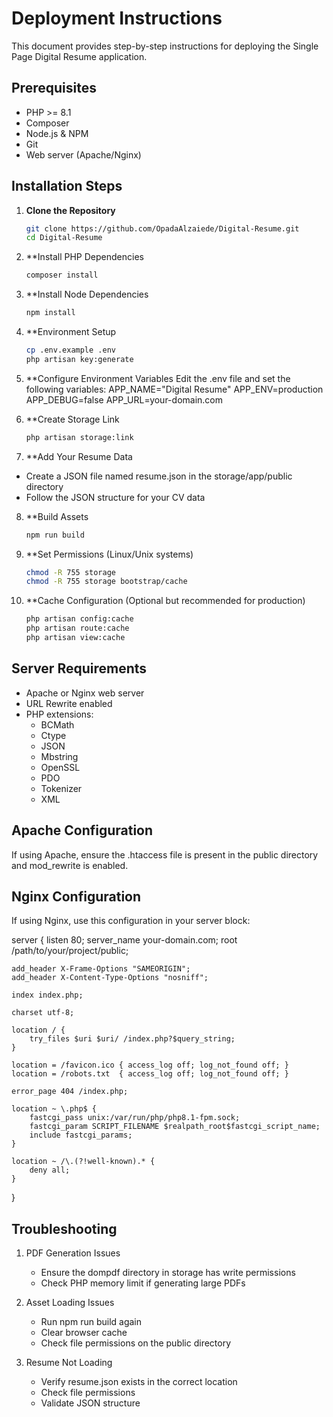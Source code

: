 # Deployment Instructions

This document provides step-by-step instructions for deploying the Single Page Digital Resume application.

## Prerequisites

- PHP >= 8.1
- Composer
- Node.js & NPM
- Git
- Web server (Apache/Nginx)

## Installation Steps

1. **Clone the Repository**
   ```bash
   git clone https://github.com/OpadaAlzaiede/Digital-Resume.git
   cd Digital-Resume

2. **Install PHP Dependencies
    ```bash
   composer install

3. **Install Node Dependencies
    ```bash
   npm install

4. **Environment Setup
    ```bash
    cp .env.example .env
    php artisan key:generate

5. **Configure Environment Variables Edit the .env file and set the following variables:
    APP_NAME="Digital Resume"
    APP_ENV=production
    APP_DEBUG=false
    APP_URL=your-domain.com

6. **Create Storage Link
    ```bash
   php artisan storage:link

7. **Add Your Resume Data
- Create a JSON file named resume.json in the storage/app/public directory
- Follow the JSON structure for your CV data

8. **Build Assets
    ```bash
    npm run build

9. **Set Permissions (Linux/Unix systems)
    ```bash
    chmod -R 755 storage
    chmod -R 755 storage bootstrap/cache

10. **Cache Configuration (Optional but recommended for production)
    ```bash
    php artisan config:cache
    php artisan route:cache
    php artisan view:cache

## Server Requirements
- Apache or Nginx web server
- URL Rewrite enabled
- PHP extensions:
    - BCMath
    - Ctype
    - JSON
    - Mbstring
    - OpenSSL
    - PDO
    - Tokenizer
    - XML

## Apache Configuration
If using Apache, ensure the .htaccess file is present in the public directory and mod_rewrite is enabled.

## Nginx Configuration
If using Nginx, use this configuration in your server block:

server {
    listen 80;
    server_name your-domain.com;
    root /path/to/your/project/public;

    add_header X-Frame-Options "SAMEORIGIN";
    add_header X-Content-Type-Options "nosniff";

    index index.php;

    charset utf-8;

    location / {
        try_files $uri $uri/ /index.php?$query_string;
    }

    location = /favicon.ico { access_log off; log_not_found off; }
    location = /robots.txt  { access_log off; log_not_found off; }

    error_page 404 /index.php;

    location ~ \.php$ {
        fastcgi_pass unix:/var/run/php/php8.1-fpm.sock;
        fastcgi_param SCRIPT_FILENAME $realpath_root$fastcgi_script_name;
        include fastcgi_params;
    }

    location ~ /\.(?!well-known).* {
        deny all;
    }
}

## Troubleshooting
1. PDF Generation Issues
    - Ensure the dompdf directory in storage has write permissions
    - Check PHP memory limit if generating large PDFs

2. Asset Loading Issues
    - Run npm run build again
    - Clear browser cache
    - Check file permissions on the public directory

3. Resume Not Loading
    - Verify resume.json exists in the correct location
    - Check file permissions
    - Validate JSON structure
